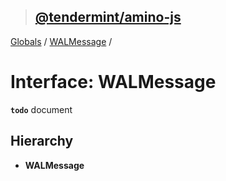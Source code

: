 > ## [@tendermint/amino-js](../README.md)

[Globals](../README.md) / [WALMessage](walmessage.md) /

# Interface: WALMessage

**`todo`** document

## Hierarchy

* **WALMessage**